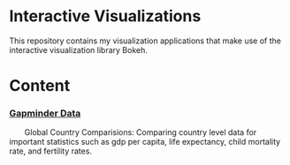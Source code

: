 # Interactive Visualizations
This repository contains my visualization applications that make use of the interactive visualization library Bokeh.

# Content
### [Gapminder Data]()
&nbsp;&nbsp;&nbsp;&nbsp;&nbsp;&nbsp; Global Country Comparisions: Comparing country level data for important statistics such as gdp per capita, life expectancy, child mortality rate, and fertility rates.
